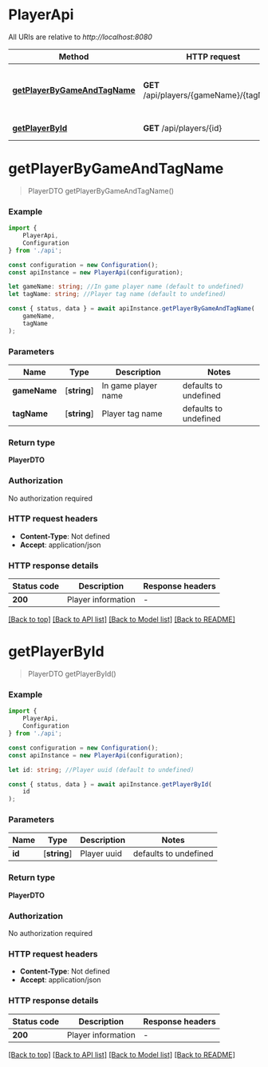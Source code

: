 # PlayerApi

All URIs are relative to *http://localhost:8080*

|Method | HTTP request | Description|
|------------- | ------------- | -------------|
|[**getPlayerByGameAndTagName**](#getplayerbygameandtagname) | **GET** /api/players/{gameName}/{tagName} | Get player by gameName and tagName|
|[**getPlayerById**](#getplayerbyid) | **GET** /api/players/{id} | Get player by PUUID|

# **getPlayerByGameAndTagName**
> PlayerDTO getPlayerByGameAndTagName()


### Example

```typescript
import {
    PlayerApi,
    Configuration
} from './api';

const configuration = new Configuration();
const apiInstance = new PlayerApi(configuration);

let gameName: string; //In game player name (default to undefined)
let tagName: string; //Player tag name (default to undefined)

const { status, data } = await apiInstance.getPlayerByGameAndTagName(
    gameName,
    tagName
);
```

### Parameters

|Name | Type | Description  | Notes|
|------------- | ------------- | ------------- | -------------|
| **gameName** | [**string**] | In game player name | defaults to undefined|
| **tagName** | [**string**] | Player tag name | defaults to undefined|


### Return type

**PlayerDTO**

### Authorization

No authorization required

### HTTP request headers

 - **Content-Type**: Not defined
 - **Accept**: application/json


### HTTP response details
| Status code | Description | Response headers |
|-------------|-------------|------------------|
|**200** | Player information |  -  |

[[Back to top]](#) [[Back to API list]](../README.md#documentation-for-api-endpoints) [[Back to Model list]](../README.md#documentation-for-models) [[Back to README]](../README.md)

# **getPlayerById**
> PlayerDTO getPlayerById()


### Example

```typescript
import {
    PlayerApi,
    Configuration
} from './api';

const configuration = new Configuration();
const apiInstance = new PlayerApi(configuration);

let id: string; //Player uuid (default to undefined)

const { status, data } = await apiInstance.getPlayerById(
    id
);
```

### Parameters

|Name | Type | Description  | Notes|
|------------- | ------------- | ------------- | -------------|
| **id** | [**string**] | Player uuid | defaults to undefined|


### Return type

**PlayerDTO**

### Authorization

No authorization required

### HTTP request headers

 - **Content-Type**: Not defined
 - **Accept**: application/json


### HTTP response details
| Status code | Description | Response headers |
|-------------|-------------|------------------|
|**200** | Player information |  -  |

[[Back to top]](#) [[Back to API list]](../README.md#documentation-for-api-endpoints) [[Back to Model list]](../README.md#documentation-for-models) [[Back to README]](../README.md)

